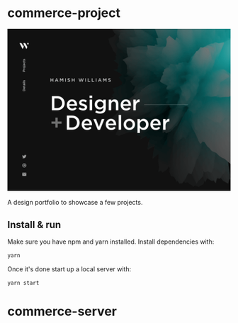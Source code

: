 # commerce-project

![Site preview](/public/social-image.png)

A design portfolio to showcase a few projects.

## Install & run

Make sure you have npm and yarn installed. Install dependencies with:

```bash
yarn
```

Once it's done start up a local server with:

```bash
yarn start
```
# commerce-server
